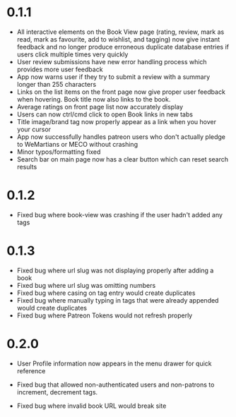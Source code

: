 # 0.1.1

- All interactive elements on the Book View page (rating, review, mark as read, mark as favourite, add to wishlist, and tagging) now give instant feedback and no longer produce erroneous duplicate database entries if users click multiple times very quickly
- User review submissions have new error handling process which provides more user feedback
- App now warns user if they try to submit a review with a summary longer than 255 characters
- Links on the list items on the front page now give proper user feedback when hovering. Book title now also links to the book.
- Average ratings on front page list now accurately display
- Users can now ctrl/cmd click to open Book links in new tabs
- Title image/brand tag now properly appear as a link when you hover your cursor
- App now successfully handles patreon users who don't actually pledge to WeMartians or MECO without crashing
- Minor typos/formatting fixed
- Search bar on main page now has a clear button which can reset search results

# 0.1.2

- Fixed bug where book-view was crashing if the user hadn't added any tags

# 0.1.3

- Fixed bug where url slug was not displaying properly after adding a book
- Fixed bug where url slug was omitting numbers
- Fixed bug where casing on tag entry would create duplicates
- Fixed bug where manually typing in tags that were already appended would create duplicates
- Fixed bug where Patreon Tokens would not refresh properly

# 0.2.0

- User Profile information now appears in the menu drawer for quick reference

- Fixed bug that allowed non-authenticated users and non-patrons to increment, decrement tags.
- Fixed bug where invalid book URL would break site
